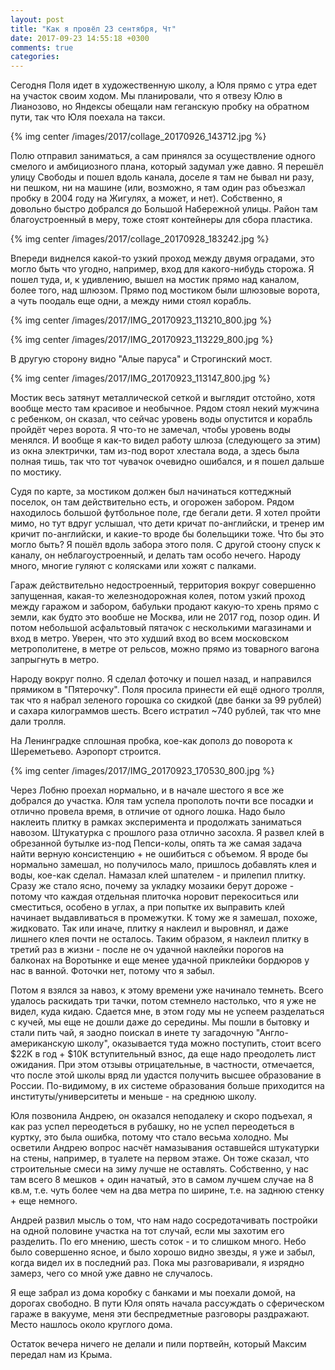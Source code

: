 ```yaml
---
layout: post
title: "Как я провёл 23 сентября, Чт"
date: 2017-09-23 14:55:18 +0300
comments: true
categories: 
---
```

Сегодня Поля идет в художественную школу, а Юля прямо с утра едет на участок своим ходом. Мы планировали, что я отвезу Юлю в Лианозово, но Яндексы обещали нам геганскую пробку на обратном пути, так что Юля поехала на такси.

{% img center /images/2017/collage_20170926_143712.jpg %}

Полю отправил заниматься, а сам принялся за осуществление одного смелого и амбициозного плана, который задумал уже давно. Я перешёл улицу Свободы и пошел вдоль канала, доселе я там не бывал ни разу, ни пешком, ни на машине (или, возможно, я там один раз объезжал пробку в 2004 году на Жигулях, а может, и нет). Собственно, я довольно быстро добрался до Большой Набережной улицы. Район там благоустроенный в меру, тоже стоят контейнеры для сбора пластика.

{% img center /images/2017/collage_20170928_183242.jpg %}

Впереди виднелся какой-то узкий проход между двумя оградами, это могло быть что угодно, например, вход для какого-нибудь сторожа. Я пошел туда, и, к удивлению, вышел на мостик прямо над каналом, более того, над шлюзом. Прямо под мостиком были шлюзовые ворота, а чуть поодаль еще одни, а между ними стоял корабль.

{% img center /images/2017/IMG_20170923_113210_800.jpg %}

{% img center /images/2017/IMG_20170923_113229_800.jpg %}

В другую сторону видно "Алые паруса" и Строгинский мост.

{% img center /images/2017/IMG_20170923_113147_800.jpg %}

Мостик весь затянут металлической сеткой и выглядит отстойно, хотя вообще место там красивое и необычное. Рядом стоял некий мужчина с ребенком, он сказал, что сейчас уровень воды опустится и корабль пройдёт через ворота. Я что-то не замечал, чтобы уровень воды менялся. И вообще я как-то видел работу шлюза (следующего за этим) из окна электрички, там из-под ворот хлестала вода, а здесь была полная тишь, так что тот чувачок очевидно ошибался, и я пошел дальше по мостику. 

Судя по карте, за мостиком должен был начинаться коттеджный поселок, он там действительно есть, и огорожен забором. Рядом находилось большой футбольное поле, где бегали дети. Я хотел пройти мимо, но тут вдруг услышал, что дети кричат по-английски, и тренер им кричит по-английски, и какие-то вроде бы болельщики тоже. Что бы это могло быть? Я пошёл вдоль забора этого поля. С другой стоону спуск к каналу, он неблагоустроенный, и делать там особо нечего. Народу много, многие гуляют с колясками или хожят с палками.

 

Гараж действительно недостроенный, территория вокруг совершенно запущенная, какая-то железнодорожная колея, потом узкий проход между гаражом и забором, бабульки продают какую-то хрень прямо с земли, как будто это вообше не Москва, или не 2017 год, позор один. И потом небольшой асфальтовый пятачок с несколькими магазинами и вход в метро. Уверен, что это худший вход во всем московском метрополитене, в метре от рельсов, можно прямо из товарного вагона запрыгнуть в метро.

Народу вокруг полно. Я сделал фоточку и пошел назад, и направился прямиком в "Пятерочку". Поля просила принести ей ещё одного тролля, так что я набрал зеленого горошка со скидкой (две банки за 99 рублей) и сахара килограммов шесть. Всего истратил ~740 рублей, так что мне дали тролля.


На Ленинградке сплошная пробка, кое-как дополз до поворота к Шереметьево. Аэропорт строится.

{% img center /images/2017/IMG_20170923_170530_800.jpg %}

Через Лобню проехал нормально, и в начале шестого я все же добрался до участка. Юля там успела прополоть почти все посадки и отлично провела время, в отличие от одного лошка. Надо было наклеить плитку в рамках эксперимента и продолжать заниматься навозом. Штукатурка с прошлого раза отлично засохла. Я развел клей в обрезанной бутылке из-под Пепси-колы, опять та же самая задача найти верную консистенцию + не ошибиться с объемом. Я вроде бы нормально замешал, но получилось мало, пришлось добавлять клея и воды, кое-как сделал. Намазал клей шпателем - и прилепил плитку. Сразу же стало ясно, почему за укладку мозаики берут дороже - потому что каждая отдельная плиточка норовит перекоситься или сместиться, особено в углах, а при попытке их выправить клей начинает выдавливаться в промежутки. К тому же я замешал, похоже, жидковато. Так или иначе, плитку я наклеил и выровнял, и даже лишнего клея почти не осталось. Таким образом, я наклеил плитку в третий раз в жизни - после не оч удачной наклейки порогов на балконах на Воротынке и еще менее удачной приклейки бордюров у нас в ванной. Фоточки нет, потому что я забыл.

Потом я взялся за навоз, к этому времени уже начинало темнеть. Всего удалось раскидать три тачки, потом стемнело настолько, что я уже не видел, куда кидаю. Сдается мне, в этом году мы не успеем разделаться с кучей, мы еще не дошли даже до середины. Мы пошли в бытовку и стали пить чай, я заодно поискал в инете ту загадочную "Англо-американскую школу", оказывается туда можно поступить, стоит всего $22K в год + $10K вступительный взнос, да еще надо преодолеть лист ожидания. При этом отзывы отрицательные, в частности, отмечается, что после этой школы вряд ли удастся получить высшее образование в России. По-видимому, в их системе образования больше приходится на институты/университеты и меньше - на среднюю школу.

Юля позвонила Андрею, он оказался неподалеку и скоро подъехал, я как раз успел переодеться в рубашку, но не успел переодеться в куртку, это была ошибка, потому что стало весьма холодно. Мы осветили Андрею вопрос насчёт намазывания оставшейся штукатурки на стены, например, в туалете на первом этаже. Он тоже сказал, что строительные смеси на зиму лучше не оставлять. Собственно, у нас там всего 8 мешков + один начатый, это в самом лучшем случае на 8 кв.м, т.е. чуть более чем на два метра по ширине, т.е. на заднюю стенку + еще немного. 

Андрей развил мысль о том, что нам надо сосредотачивать постройки на одной половине участка на тот случай, если мы захотим его разделить. По его мнению, шесть соток - и то слишком много. Небо было совершенно ясное, и было хорошо видно звезды, я уже и забыл, когда видел их в последний раз. Пока мы разговаривали, я изрядно замерз, чего со мной уже давно не случалось.

Я еще забрал из дома коробку с банками и мы поехали домой, на дорогах свободно. В пути Юля опять начала рассуждать о сферическом гараже в вакууме, меня эти беспредметные разговоры раздражают. Место нашлось около круглого дома.

Остаток вечера ничего не делали и пили портвейн, который Максим передал нам из Крыма.